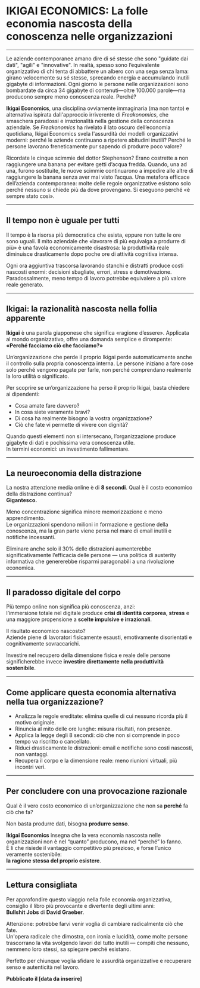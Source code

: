 # IKIGAI ECONOMICS: La folle economia nascosta della conoscenza nelle organizzazioni  

---

Le aziende contemporanee amano dire di sé stesse che sono "guidate dai dati", "agili" e "innovative". In realtà, spesso sono l’equivalente organizzativo di chi tenta di abbattere un albero con una sega senza lama: girano velocemente su sé stesse, sprecando energia e accumulando inutili gigabyte di informazioni. Ogni giorno le persone nelle organizzazioni sono bombardate da circa 34 gigabyte di contenuti—oltre 100.000 parole—ma producono sempre meno conoscenza reale. Perché?

**Ikigai Economics**, una disciplina ovviamente immaginaria (ma non tanto) e alternativa ispirata dall'approccio irriverente di *Freakonomics*, che smaschera paradossi e irrazionalità nella gestione della conoscenza aziendale. Se *Freakonomics* ha rivelato il lato oscuro dell’economia quotidiana, Ikigai Economics svela l'assurdità dei modelli organizzativi moderni: perché le aziende continuano a ripetere abitudini inutili? Perché le persone lavorano freneticamente pur sapendo di produrre poco valore?

Ricordate le cinque scimmie del dottor Stephenson? Erano costrette a non raggiungere una banana per evitare getti d’acqua fredda. Quando, una ad una, furono sostituite, le nuove scimmie continuarono a impedire alle altre di raggiungere la banana senza aver mai visto l’acqua. Una metafora efficace dell’azienda contemporanea: molte delle regole organizzative esistono solo perché nessuno si chiede più da dove provengano. Si eseguono perché «è sempre stato così».

---

## Il tempo non è uguale per tutti

Il tempo è la risorsa più democratica che esista, eppure non tutte le ore sono uguali. Il mito aziendale che «lavorare di più equivalga a produrre di più» è una favola economicamente disastrosa: la produttività reale diminuisce drasticamente dopo poche ore di attività cognitiva intensa.  

Ogni ora aggiuntiva trascorsa lavorando stanchi e distratti produce costi nascosti enormi: decisioni sbagliate, errori, stress e demotivazione. Paradossalmente, meno tempo di lavoro potrebbe equivalere a più valore reale generato.

---

## Ikigai: la razionalità nascosta nella follia apparente

**Ikigai** è una parola giapponese che significa «ragione d’essere». Applicata al mondo organizzativo, offre una domanda semplice e dirompente:  
**«Perché facciamo ciò che facciamo?»**  

Un’organizzazione che perde il proprio Ikigai perde automaticamente anche il controllo sulla propria conoscenza interna. Le persone iniziano a fare cose solo perché vengono pagate per farle, non perché comprendano realmente la loro utilità o significato.

Per scoprire se un’organizzazione ha perso il proprio Ikigai, basta chiedere ai dipendenti:

- Cosa amate fare davvero?  
- In cosa siete veramente bravi?  
- Di cosa ha realmente bisogno la vostra organizzazione?  
- Ciò che fate vi permette di vivere con dignità?

Quando questi elementi non si intersecano, l’organizzazione produce gigabyte di dati e pochissima vera conoscenza utile.  
In termini economici: un investimento fallimentare.

---

## La neuroeconomia della distrazione

La nostra attenzione media online è di **8 secondi**. Qual è il costo economico della distrazione continua?  
**Gigantesco.**  

Meno concentrazione significa minore memorizzazione e meno apprendimento.  
Le organizzazioni spendono milioni in formazione e gestione della conoscenza, ma la gran parte viene persa nel mare di email inutili e notifiche incessanti.  

Eliminare anche solo il 30% delle distrazioni aumenterebbe significativamente l’efficacia delle persone — una politica di austerity informativa che genererebbe risparmi paragonabili a una rivoluzione economica.

---

## Il paradosso digitale del corpo

Più tempo online non significa più conoscenza, anzi:  
l’immersione totale nel digitale produce **crisi di identità corporea**, **stress** e una maggiore propensione a **scelte impulsive e irrazionali**.  

Il risultato economico nascosto?  
Aziende piene di lavoratori fisicamente esausti, emotivamente disorientati e cognitivamente sovraccarichi.

Investire nel recupero della dimensione fisica e reale delle persone significherebbe invece **investire direttamente nella produttività sostenibile**.

---

## Come applicare questa economia alternativa nella tua organizzazione?

- Analizza le regole ereditate: elimina quelle di cui nessuno ricorda più il motivo originale.  
- Rinuncia al mito delle ore lunghe: misura risultati, non presenze.  
- Applica la legge degli 8 secondi: ciò che non si comprende in poco tempo va riscritto o cancellato.  
- Riduci drasticamente le distrazioni: email e notifiche sono costi nascosti, non vantaggi.  
- Recupera il corpo e la dimensione reale: meno riunioni virtuali, più incontri veri.  

---

## Per concludere con una provocazione razionale

Qual è il vero costo economico di un’organizzazione che non sa **perché** fa ciò che fa?

Non basta produrre dati, bisogna **produrre senso**.  

**Ikigai Economics** insegna che la vera economia nascosta nelle organizzazioni non è nel “quanto” producono, ma nel “perché” lo fanno.  
È lì che risiede il vantaggio competitivo più prezioso, e forse l’unico veramente sostenibile:  
**la ragione stessa del proprio esistere**.

---

## Lettura consigliata

Per approfondire questo viaggio nella folle economia organizzativa, consiglio il libro più provocante e divertente degli ultimi anni:  
**Bullshit Jobs** di **David Graeber**.  

Attenzione: potrebbe farvi venir voglia di cambiare radicalmente ciò che fate.  
Un'opera radicale che dimostra, con ironia e lucidità, come molte persone trascorrano la vita svolgendo lavori del tutto inutili — compiti che nessuno, nemmeno loro stessi, sa spiegare perché esistano.  

Perfetto per chiunque voglia sfidare le assurdità organizzative e recuperare senso e autenticità nel lavoro.

**Pubblicato il [data da inserire]**
